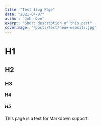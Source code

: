 ```yaml
---
title: "Test Blog Page"
date: "2021-07-07"
author: "John Doe"
exerpt: "Short description of this post"
coverImage: "/posts/test/neue-website.jpg"
---
```


# H1
## H2
### H3
#### H4
##### H5

This page is a test for Markdown support.